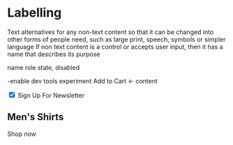 # Labelling

Text alternatives for any non-text content so that it can be changed into other forms of people need, such as large print, speech, symbols or simpler language
If non text content is a control or accepts user input, then it has a name that describes its purpose

name
role
state, disabled

-enable dev tools experiment
<buttton title="Add to Cart" aria-label="Add to Cart" aria-labelledby="Add to Cart">
    Add to Cart <- content
</button>

<label for="check">
<input id="check" type="checkbox" checked /> Sign Up For Newsletter
</label>

<br/>

<h2 id="mens-shirts">Men's Shirts</h2>
<div id="mens-shirts-button" role="button" tabindex="0" class="button" aria-labelledby="mens-shirts mens-shirts-button">Shop now</div>